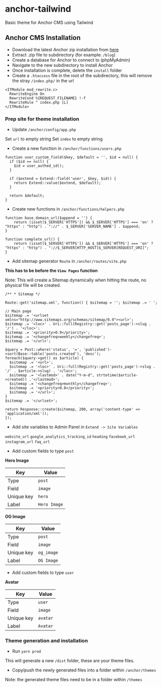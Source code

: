 # anchor-tailwind

Basic theme for Anchor CMS using Tailwind

## Anchor CMS Installation

- Download the latest Anchor zip installation from [here]('https://anchorcms.com/download')
- Extract .zip file to subdirectory (for example: `/blog`)
- Create a database for Anchor to connect to (phpMyAdmin)
- Navigate to the new subdirectory to install Anchor
- Once installation is complete, delete the `install` folder
- Create a `.htaccess` file in the root of the subdirectory, this will remove the stray `/index.php/` in the url

```
<IfModule mod_rewrite.c>
  RewriteEngine On
  RewriteCond %{REQUEST_FILENAME} !-f
  RewriteRule ^ index.php [L]
</IfModule>
```

### Prep site for theme installation

- Update `/anchor/config/app.php`

Set `url` to empty string
Set `index` to empty string

- Create a new function in `/anchor/functions/users.php`

```
function user_custom_field($key, $default = '', $id = null) {
  if ($id == null) {
    $id = user_authed_id();
  }

  if ($extend = Extend::field('user', $key, $id)) {
    return Extend::value($extend, $default);
  }

  return $default;
}
```

- Create new functions in `/anchor/functions/helpers.php`

```
function base_domain_url($append = '') {
    return (isset($_SERVER['HTTPS']) && $_SERVER['HTTPS'] === 'on' ? "https" : "http") . "://" . $_SERVER['SERVER_NAME'] . $append;
}

function complete_url() {
    return (isset($_SERVER['HTTPS']) && $_SERVER['HTTPS'] === 'on' ? "https" : "http") . "://$_SERVER[HTTP_HOST]$_SERVER[REQUEST_URI]";
}
```

- Add sitemap generator `Route` in `/anchor/routes/site.php`

**This has to be before the `View Pages` function**

Note: This will create a Sitemap dynamically when hitting the route, no physical file will be created.

```
/** * Sitemap */

Route::get('sitemap.xml', function() { $sitemap = ''; $sitemap .= ' ';

// Main page
$sitemap .= '<urlset xmlns="http://www.sitemaps.org/schemas/sitemap/0.9"><url>';
$sitemap .= '<loc>' . Uri::full(Registry::get('posts_page')->slug . '/') . '</loc>';
$sitemap .= '<priority>0.9</priority>';
$sitemap .= '<changefreq>weekly</changefreq>';
$sitemap .= '</url>';

$query = Post::where('status', '=', 'published')->sort(Base::table('posts.created'), 'desc');
foreach($query->get() as $article) {
  $sitemap .= '<url>';
  $sitemap .= '<loc>' . Uri::full(Registry::get('posts_page')->slug . '/' . $article->slug) . '</loc>';
  $sitemap .= '<lastmod>' . date("Y-m-d", strtotime($article->created)) .'</lastmod>';
  $sitemap .= '<changefreq>monthly</changefreq>';
  $sitemap .= '<priority>0.8</priority>';
  $sitemap .= '</url>';
}
$sitemap .= '</urlset>';

return Response::create($sitemap, 200, array('content-type' => 'application/xml'));
});
```

- Add site variables to Admin Panel in `Extend -> Site Variables`

`website_url`
`google_analytics_tracking_id`
`heading`
`facebook_url`
`instagram_url`
`faq_url`

- Add custom fields to type `post`

**Hero Image**

| Key        | Value        |
| ---------- | ------------ |
| Type       | `post`       |
| Field      | `image`      |
| Unique key | `hero`       |
| Label      | `Hero Image` |

**OG Image**

| Key        | Value        |
| ---------- | ------------ |
| Type       | `post`       |
| Field      | `image`      |
| Unique key | `og_image`       |
| Label      | `OG Image` |

- Add custom fields to type `user`

**Avatar**

| Key        | Value    |
| ---------- | -------- |
| Type       | `user`   |
| Field      | `image`  |
| Unique key | `avatar` |
| Label      | `Avatar` |

### Theme generation and installation

- Run `yarn prod`

This will generate a new `/dist` folder, these are your theme files.

- Copy/push the newly generated files into a folder within `/anchor/themes`

Note: the generated theme files need to be in a folder within `/themes`
